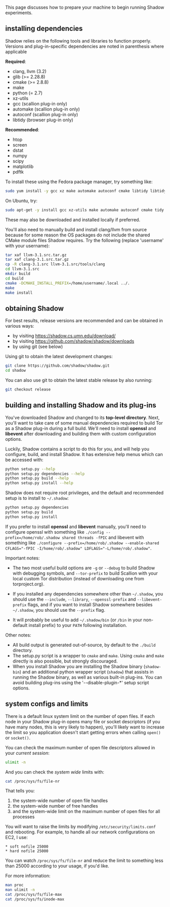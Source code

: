 This page discusses how to prepare your machine to begin running Shadow experiments.
## installing dependencies

Shadow relies on the following tools and libraries to function properly. Versions and plug-in-specific dependencies are noted in parenthesis where applicable

**Required**:
* clang, llvm (3.2)
* glib (>= 2.28.8)
* cmake (>= 2.8.8)
* make
* python (= 2.7)
* xz-utils
* gcc (scallion plug-in only)
* automake (scallion plug-in only)
* autoconf (scallion plug-in only)
* libtidy (browser plug-in only)

**Recommended**:
* htop
* screen
* dstat
* numpy
* scipy
* matplotlib
* pdftk

To install these using the Fedora package manager, try something like:
```bash
sudo yum install -y gcc xz make automake autoconf cmake libtidy libtidy-devel glib2 glib2-devel python htop screen dstat numpy scipy python-matplotlib pdftk
```
On Ubuntu, try:
```bash
sudo apt-get -y install gcc xz-utils make automake autoconf cmake tidy libtidy-dev libglib2.0 libglib2.0-dev dstat pdftk python2.7 python-matplotlib python-numpy python-scipy 
```
These may also be downloaded and installed locally if preferred.

You'll also need to manually build and install clang/llvm from source because for some reason the OS packages do not include the shared CMake module files Shadow requires. Try the following (replace 'username' with your username):

```bash
tar xaf llvm-3.1.src.tar.gz
tar xaf clang-3.1.src.tar.gz
cp -R clang-3.1.src llvm-3.1.src/tools/clang
cd llvm-3.1.src
mkdir build
cd build
cmake -DCMAKE_INSTALL_PREFIX=/home/username/.local ../.
make
make install
```

## obtaining Shadow

For best results, release versions are recommended and can be obtained in various ways:
* by visiting https://shadow.cs.umn.edu/download/
* by visiting https://github.com/shadow/shadow/downloads
* by using git (see below)

Using git to obtain the latest development changes:
```bash
git clone https://github.com/shadow/shadow.git
cd shadow
```
You can also use git to obtain the latest stable release by also running:  
```bash
git checkout release
```

## building and installing Shadow and its plug-ins

You've downloaded Shadow and changed to its **top-level directory**. Next, you'll want to take care of some manual dependencies required to build Tor as a Shadow plug-in during a full build. We'll need to install **openssl** and **libevent** after downloading and building them with custom configuration options.

Luckily, Shadow contains a script to do this for you, and will help you configure, build, and install Shadow. It has 
extensive help menus which can be accessed with:
```bash
python setup.py --help
python setup.py dependencies --help
python setup.py build --help
python setup.py install --help
```
Shadow does not require root privileges, and the default and recommended setup
is to install to `~/.shadow`:
```bash
python setup.py dependencies
python setup.py build
python setup.py install
```

If you prefer to install **openssl** and **libevent** manually, you'll need to configure openssl with something like `./config --prefix=/home/rob/.shadow shared threads -fPIC` and libevent with something like `./configure --prefix=/home/rob/.shadow --enable-shared CFLAGS="-fPIC -I/home/rob/.shadow" LDFLAGS="-L/home/rob/.shadow"`.

Important notes:  
+ The two most useful build options are `-g` or `--debug` to build Shadow with debugging symbols, and `--tor-prefix` to build Scallion with your local custom Tor distribution (instead of downloading one from torproject.org). 

+ If you installed any dependencies somewhere other than `~/.shadow`, you should use the `--include`, `--library`, `--openssl-prefix` and `--libevent-prefix` flags, and if you want to install Shadow somewhere besides `~/.shadow`, you should use the `--prefix` flag.

+ It will probably be useful to add `~/.shadow/bin` (or `/bin` in your non-default install prefix) to your `PATH` following installation.

Other notes:  
+ All build output is generated out-of-source, by default to the `./build` directory.
+ The setup.py script is a wrapper to `cmake` and `make`. Using `cmake` and `make` directly is also possible, but strongly discouraged. 
+ When you install Shadow you are installing the Shadow binary (`shadow-bin`) and an additional python wrapper script (`shadow`) that assists in running the Shadow binary, as well as various built-in plug-ins. You can avoid building plug-ins using the '--disable-plugin-*' setup script options.

## system configs and limits

There is a default linux system limit on the number of open files. If each node 
in your Shadow plug-in opens many file or socket descriptors (if you have many nodes, this is very likely to happen), you'll likely want to increase the limit so you application doesn't start getting errors when calling `open()` or `socket()`.

You can check the maximum number of open file descriptors allowed in your _current session_:
```bash
ulimit -n
```
And you can check the _system wide_ limits with:
```bash
cat /proc/sys/fs/file-nr
```
That tells you:
 1. the system-wide number of open file handles
 1. the system-wide number of free handles
 1. and the system-wide limit on the maximum number of open files for all processes

You will want to raise the limits by modifying `/etc/security/limits.conf` and rebooting.
For example, to handle all our network configurations on EC2, I use:
```
* soft nofile 25000
* hard nofile 25000
```
You can watch `/proc/sys/fs/file-nr` and reduce the limit to something less than 25000 according to your usage, if you'd like.

For more information:
```bash
man proc
man ulimit -n
cat /proc/sys/fs/file-max
cat /proc/sys/fs/inode-max
```